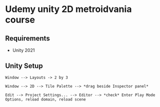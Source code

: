 # Udemy unity 2D metroidvania course

## Requirements

- Unity 2021

## Unity Setup

```text
Window --> Layouts -> 2 by 3

Window --> 2D --> Tile Palette --> *drag beside Inspector panel*

Edit --> Project Settings... --> Editor --> *check* Enter Play Mode Options, reload domain, reload scene
```

